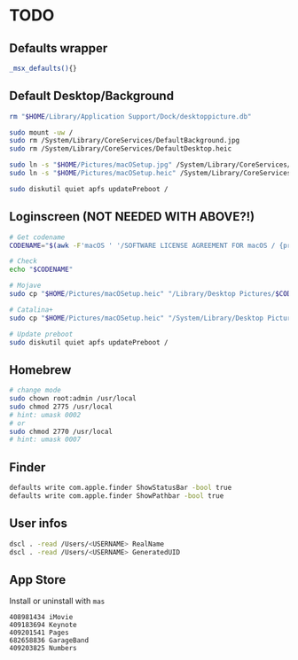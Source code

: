 # TODO

## Defaults wrapper
```sh
_msx_defaults(){}
```

## Default Desktop/Background
```sh
rm "$HOME/Library/Application Support/Dock/desktoppicture.db"

sudo mount -uw /
sudo rm /System/Library/CoreServices/DefaultBackground.jpg
sudo rm /System/Library/CoreServices/DefaultDesktop.heic

sudo ln -s "$HOME/Pictures/macOSetup.jpg" /System/Library/CoreServices/DefaultBackground.jpg
sudo ln -s "$HOME/Pictures/macOSetup.heic" /System/Library/CoreServices/DefaultDesktop.heic

sudo diskutil quiet apfs updatePreboot /
```

## Loginscreen (NOT NEEDED WITH ABOVE?!)
```sh
# Get codename
CODENAME="$(awk -F'macOS ' '/SOFTWARE LICENSE AGREEMENT FOR macOS / {print $NF}' "/System/Library/CoreServices/Setup Assistant.app/Contents/Resources/en.lproj/OSXSoftwareLicense.rtf" | tr -d '\')"

# Check
echo "$CODENAME"

# Mojave
sudo cp "$HOME/Pictures/macOSetup.heic" "/Library/Desktop Pictures/$CODENAME.heic"

# Catalina+
sudo cp "$HOME/Pictures/macOSetup.heic" "/System/Library/Desktop Pictures/$CODENAME.heic"

# Update preboot
sudo diskutil quiet apfs updatePreboot /
```

## Homebrew
```sh
# change mode
sudo chown root:admin /usr/local
sudo chmod 2775 /usr/local
# hint: umask 0002
# or
sudo chmod 2770 /usr/local
# hint: umask 0007
```

## Finder
```sh
defaults write com.apple.finder ShowStatusBar -bool true
defaults write com.apple.finder ShowPathbar -bool true
```

## User infos
```sh
dscl . -read /Users/<USERNAME> RealName
dscl . -read /Users/<USERNAME> GeneratedUID
```


## App Store
Install or uninstall with `mas`
```
408981434 iMovie
409183694 Keynote
409201541 Pages
682658836 GarageBand
409203825 Numbers
```
